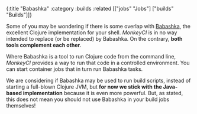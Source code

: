 {:title "Babashka"
 :category :builds
 :related [["jobs" "Jobs"]
           ["builds" "Builds"]]}

Some of you may be wondering if there is some overlap with [Babashka](https://babashka.org),
the excellent Clojure implementation for your shell.  *MonkeyCI* is in no way intended to
replace (or be replaced) by Babashka.  On the contrary, **both tools complement each other**.

Where Babashka is a tool to run Clojure code from the command line, *MonkeyCI* provides
a way to run that code in a controlled environment.  You can start container jobs that
in turn run Babashka tasks.

We are considering if Babashka may be used to run build scripts, instead of starting a
full-blown Clojure JVM, but **for now we stick with the Java-based implementation** because
it is even more powerful.  But, as stated, this does not mean you should not use Babashka
in your build jobs themselves!